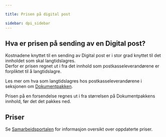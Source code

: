 ```yaml
---

title: Prisen på digital post  

sidebar: dpi_sidebar
---
```


## Hva er prisen på sending av en Digital post?

Kostnadene knyttet til en sending av Digital post er i stor grad knyttet
til det innholdet som skal langtidslagres.  
Derfor er prisen regnet ut i fra det innhold som postkasseleverandørene
er forpliktet til å langtidslagre.

Les mer om hva som langtidslagres hos postkasseleverandørene i seksjonen
om [Dokumentpakken]({{site.baseurl}}/resources/begrep/sikkerDigitalPost/forretningslag/Dokumentpakke/langtidslagring).

Prisen på en forsendelse regnes ut i fra størrelsen på Dokumentpakkens
innhold, før det det pakkes ned.

## Priser

Se [Samarbeidsportalen](https://samarbeid.digdir.no) for informasjon
oversikt over oppdaterte priser.
